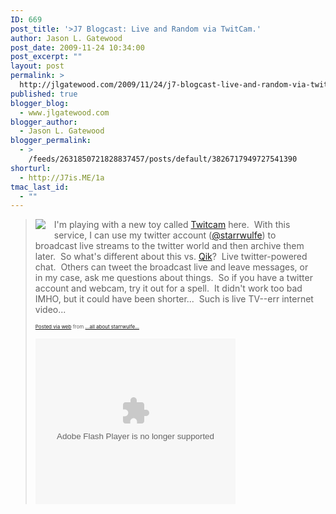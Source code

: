 ```yaml
---
ID: 669
post_title: '>J7 Blogcast: Live and Random via TwitCam.'
author: Jason L. Gatewood
post_date: 2009-11-24 10:34:00
post_excerpt: ""
layout: post
permalink: >
  http://jlgatewood.com/2009/11/24/j7-blogcast-live-and-random-via-twitcam/
published: true
blogger_blog:
  - www.jlgatewood.com
blogger_author:
  - Jason L. Gatewood
blogger_permalink:
  - >
    /feeds/2631850721828837457/posts/default/3826717949727541390
shorturl:
  - http://J7is.ME/1a
tmac_last_id:
  - ""
---
```

><div style="clear: left; float: left; margin-bottom: 1em; margin-right: 1em;"><a href="http://drop.io/download/4b1759df/42467078eacd84102e2c1f3d1f6785ec9cf9d1f5/5a41a570-bfae-012c-cafd-f5950852e15c/630e2cb0-c0d6-012c-ef7e-ff5576745cf9/v2/thumbnail" style="clear: left; float: left; margin-bottom: 1em; margin-right: 1em;"><img border="0" class="show_modal thumbnail" src="http://drop.io/download/4b1759df/42467078eacd84102e2c1f3d1f6785ec9cf9d1f5/5a41a570-bfae-012c-cafd-f5950852e15c/630e2cb0-c0d6-012c-ef7e-ff5576745cf9/v2/thumbnail" /></a>I'm playing with a new toy called <a href="http://www.twitcam.com/" target="_blank">Twitcam</a> here.  With this service, I can use my twitter account (<a href="http://twitter.com/starrwulfe" target="_blank">@starrwulfe</a>) to broadcast live streams to the twitter world and then archive them later.  So what's different about this vs. <a href="http://www.qik.com/" target="_blank">Qik</a>?  Live twitter-powered chat.  Others can tweet the broadcast live and leave messages, or in my case, ask me questions about things.  So if you have a twitter account and webcam, try it out for a spell.  It didn't work too bad IMHO, but it could have been shorter...  Such is live TV--err internet video...<br /></div><div style="clear: left; float: left; margin-bottom: 1em; margin-right: 1em;"><span style="font-size: 8px;"><a href="http://posterous.com/">Posted via web</a>   from <a href="http://starrwulfe.posterous.com/j7-blogcast-live-and-random-via-twitcam">...all about starrwulfe...</a></span><br /></div><object class height="265" width="320"><param name="movie" value="http://static.livestream.com/chromelessPlayer/wrappers/TwitcamPlayer.swf?hash=6ebm" /><param name="allowFullScreen" value="true" /><param name="wmode" value="transparent" /><embed name="twitcamPlayer" type="application/x-shockwave-flash" allowfullscreen="true" src="http://static.livestream.com/chromelessPlayer/wrappers/TwitcamPlayer.swf?hash=6ebm" flashvars="autoPlay=false" height="265" wmode="transparent" width="320"></embed></object>